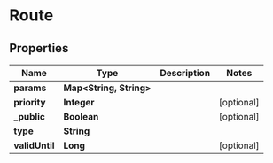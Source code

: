 
# Route

## Properties
Name | Type | Description | Notes
------------ | ------------- | ------------- | -------------
**params** | **Map&lt;String, String&gt;** |  | 
**priority** | **Integer** |  |  [optional]
**_public** | **Boolean** |  |  [optional]
**type** | **String** |  | 
**validUntil** | **Long** |  |  [optional]



